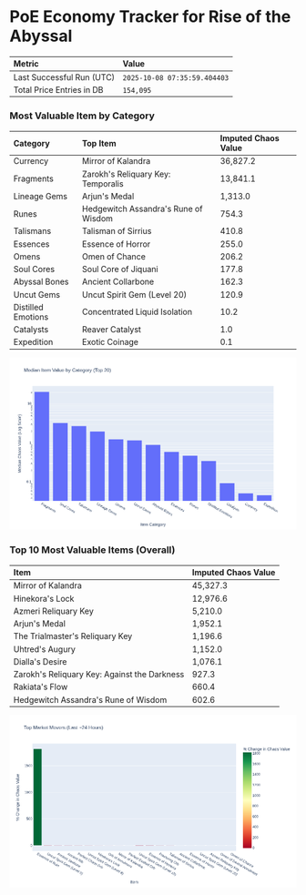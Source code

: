 # PoE Economy Tracker for Rise of the Abyssal

<!-- START_MAINTENANCE -->
| Metric | Value |
|:---|:---|
| Last Successful Run (UTC) | `2025-10-08 07:35:59.404403` |
| Total Price Entries in DB | `154,095` |

<!-- END_MAINTENANCE -->

<!-- START_DATAFRAME_DEBUG -->
<!-- END_DATAFRAME_DEBUG -->

<!-- START_CATEGORY_ANALYSIS -->
### Most Valuable Item by Category
| Category | Top Item | Imputed Chaos Value |
| :--- | :--- | :--- |
| Currency | Mirror of Kalandra | 36,827.2 |
| Fragments | Zarokh's Reliquary Key: Temporalis | 13,841.1 |
| Lineage Gems | Arjun's Medal | 1,313.0 |
| Runes | Hedgewitch Assandra's Rune of Wisdom | 754.3 |
| Talismans | Talisman of Sirrius | 410.8 |
| Essences | Essence of Horror | 255.0 |
| Omens | Omen of Chance | 206.2 |
| Soul Cores | Soul Core of Jiquani | 177.8 |
| Abyssal Bones | Ancient Collarbone | 162.3 |
| Uncut Gems | Uncut Spirit Gem (Level 20) | 120.9 |
| Distilled Emotions | Concentrated Liquid Isolation | 10.2 |
| Catalysts | Reaver Catalyst | 1.0 |
| Expedition | Exotic Coinage | 0.1 |


![Category Analysis Chart](charts/category_analysis.png)
<!-- END_ANALYSIS -->

<!-- START_ANALYSIS -->
### Top 10 Most Valuable Items (Overall)
| Item | Imputed Chaos Value |
| :--- | :--- |
| Mirror of Kalandra | 45,327.3 |
| Hinekora's Lock | 12,976.6 |
| Azmeri Reliquary Key | 5,210.0 |
| Arjun's Medal | 1,952.1 |
| The Trialmaster's Reliquary Key | 1,196.6 |
| Uhtred's Augury | 1,152.0 |
| Dialla's Desire | 1,076.1 |
| Zarokh's Reliquary Key: Against the Darkness | 927.3 |
| Rakiata's Flow | 660.4 |
| Hedgewitch Assandra's Rune of Wisdom | 602.6 |


![Market Movers Chart](charts/market_movers.png)
<!-- END_ANALYSIS -->
